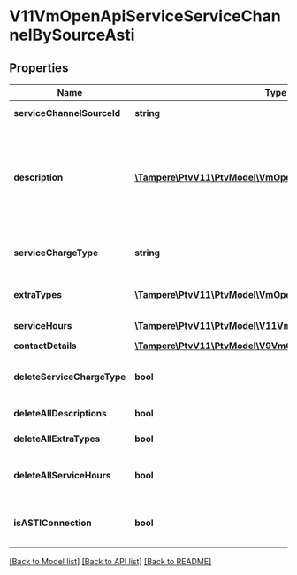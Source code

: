 # V11VmOpenApiServiceServiceChannelBySourceAsti

## Properties
Name | Type | Description | Notes
------------ | ------------- | ------------- | -------------
**serviceChannelSourceId** | **string** | The external source id for service channel. | 
**description** | [**\Tampere\PtvV11\PtvModel\VmOpenApiLocalizedListItem[]**](VmOpenApiLocalizedListItem.md) | List of localized service channel relationship descriptions. Possible type values are: Description, ChargeTypeAdditionalInfo. (Max.Length: 500 Description). (Max.Length: 500 ChargeTypeAdditionalInfo). | [optional] 
**serviceChargeType** | **string** | Service charge type. Possible values are: Chargeable, FreeOfCharge or Other | [optional] 
**extraTypes** | [**\Tampere\PtvV11\PtvModel\VmOpenApiExtraType[]**](VmOpenApiExtraType.md) | The extra types related to service and service channel connection. | [optional] 
**serviceHours** | [**\Tampere\PtvV11\PtvModel\V11VmOpenApiServiceHour[]**](V11VmOpenApiServiceHour.md) | List of connection related service hours. | [optional] 
**contactDetails** | [**\Tampere\PtvV11\PtvModel\V9VmOpenApiContactDetailsInBase**](V9VmOpenApiContactDetailsInBase.md) |  | [optional] 
**deleteServiceChargeType** | **bool** | Indicates if value for property ServiceChargeType should be deleted. | [optional] 
**deleteAllDescriptions** | **bool** | Indicates if all descriptions should be deleted. | [optional] 
**deleteAllExtraTypes** | **bool** | Indicates if all extra types should be deleted. | [optional] 
**deleteAllServiceHours** | **bool** | Gets or sets a value indicating whether all service hours should be deleted. | [optional] 
**isASTIConnection** | **bool** | Indicates if connection between service and service channel is ASTI related. | [optional] 

[[Back to Model list]](../../README.md#documentation-for-models) [[Back to API list]](../../README.md#documentation-for-api-endpoints) [[Back to README]](../../README.md)

